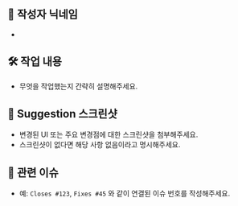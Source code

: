 ## 💬 작성자 닉네임
-

## 🛠️ 작업 내용
- 무엇을 작업했는지 간략히 설명해주세요.

## 📸 Suggestion 스크린샷
- 변경된 UI 또는 주요 변경점에 대한 스크린샷을 첨부해주세요.
- 스크린샷이 없다면 해당 사항 없음이라고 명시해주세요.

## 🔗 관련 이슈
- 예: `Closes #123`, `Fixes #45` 와 같이 연결된 이슈 번호를 작성해주세요.
